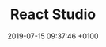 ---
title: React Studio
description: Create app flows and components. Express their properties and data linkage visually. Get code immediately.
link: http://www.reactstudio.com
category:
- Design-to-code
image: "/assets/images/react-studio.png"
date: 2019-07-15 09:37:46 +0100
---